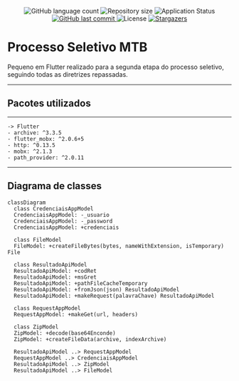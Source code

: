 <p align="center">
  <img alt="GitHub language count" src="https://img.shields.io/github/languages/count/darlosss/processo_seletivo_mtb?color=a015f5">

  <img alt="Repository size" src="https://img.shields.io/github/repo-size/darlosss/processo_seletivo_mtb">
  
  <img alt="Application Status" src="https://img.shields.io/badge/Status-running-b6fe03">

  <a href="https://github.com/darlosss/repime/commits/main">
    <img alt="GitHub last commit" src="https://img.shields.io/github/last-commit/darlosss/processo_seletivo_mtb">
  </a>
  
  <img alt="License" src="https://img.shields.io/badge/license-MIT-brightgreen">
  <a href="https://github.com/darlosss/repimestargazers">
    <img alt="Stargazers" src="https://img.shields.io/github/stars/darlosss/processo_seletivo_mtb?style=social">
  </a>
</p>

# Processo Seletivo MTB
Pequeno em Flutter realizado para a segunda etapa do processo seletivo, seguindo todas as diretrizes repassadas.

---
## Pacotes utilizados
---  
    -> Flutter
    - archive: ^3.3.5
    - flutter_mobx: ^2.0.6+5
    - http: ^0.13.5
    - mobx: ^2.1.3
    - path_provider: ^2.0.11
---  
## Diagrama de classes

```mermaid
classDiagram
  class CredenciaisAppModel
  CredenciaisAppModel: -_usuario
  CredenciaisAppModel: -_password
  CredenciaisAppModel: +credenciais
  
  class FileModel
  FileModel: +createFileBytes(bytes, nameWithExtension, isTemporary) File
  
  class ResultadoApiModel
  ResultadoApiModel: +codRet
  ResultadoApiModel: +msGret
  ResultadoApiModel: +pathFileCacheTemporary
  ResultadoApiModel: +fromJson(json) ResultadoApiModel
  ResultadoApiModel: +makeRequest(palavraChave) ResultadoApiModel
  
  class RequestAppModel
  RequestAppModel: +makeGet(url, headers)
  
  class ZipModel
  ZipModel: +decode(base64Enconde)
  ZipModel: +createFileData(archive, indexArchive) 
  
  ResultadoApiModel ..> RequestAppModel
  RequestAppModel ..> CredenciaisAppModel
  ResultadoApiModel ..> ZipModel
  ResultadoApiModel ..> FileModel
  
```
